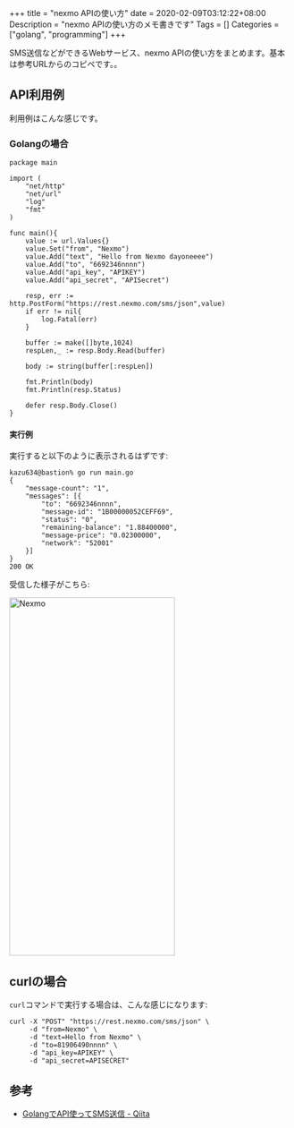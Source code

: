 +++
title = "nexmo APIの使い方"
date = 2020-02-09T03:12:22+08:00
Description = "nexmo APIの使い方のメモ書きです"
Tags = []
Categories = ["golang", "programming"]
+++

SMS送信などができるWebサービス、nexmo APIの使い方をまとめます。基本は参考URLからのコピペです。。

## API利用例
利用例はこんな感じです。

### Golangの場合

```
package main

import (
    "net/http"
    "net/url"
    "log"
    "fmt"
)

func main(){
    value := url.Values{}
    value.Set("from", "Nexmo")
    value.Add("text", "Hello from Nexmo dayoneeee")
    value.Add("to", "6692346nnnn")
    value.Add("api_key", "APIKEY")
    value.Add("api_secret", "APISecret")

    resp, err := http.PostForm("https://rest.nexmo.com/sms/json",value)
    if err != nil{
        log.Fatal(err)
    }

    buffer := make([]byte,1024)
    respLen,_ := resp.Body.Read(buffer)

    body := string(buffer[:respLen])

    fmt.Println(body)
    fmt.Println(resp.Status)

    defer resp.Body.Close()
}
```

#### 実行例
実行すると以下のように表示されるはずです:

```
kazu634@bastion% go run main.go
{
    "message-count": "1",
    "messages": [{
        "to": "6692346nnnn",
        "message-id": "1B00000052CEFF69",
        "status": "0",
        "remaining-balance": "1.88400000",
        "message-price": "0.02300000",
        "network": "52001"
    }]
}
200 OK
```

受信した様子がこちら:

<a data-flickr-embed="true" href="https://www.flickr.com/photos/42332031@N02/49473392312/" title="Nexmo"><img src="https://live.staticflickr.com/65535/49473392312_dc327e0937_z.jpg" width="296" height="640" alt="Nexmo"></a><script async src="//embedr.flickr.com/assets/client-code.js" charset="utf-8"></script>

## curlの場合
`curl`コマンドで実行する場合は、こんな感じになります:

```
curl -X "POST" "https://rest.nexmo.com/sms/json" \
     -d "from=Nexmo" \
     -d "text=Hello from Nexmo" \
     -d "to=81906490nnnn" \
     -d "api_key=APIKEY" \
     -d "api_secret=APISECRET"
```

## 参考
- [GolangでAPI使ってSMS送信 - Qiita](https://qiita.com/KokiAsano/items/fffa3c64a1599ffc53ed)